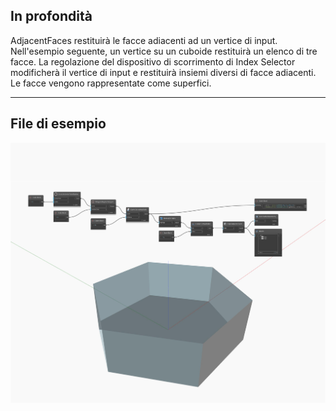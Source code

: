 ## In profondità
AdjacentFaces restituirà le facce adiacenti ad un vertice di input. Nell'esempio seguente, un vertice su un cuboide restituirà un elenco di tre facce. La regolazione del dispositivo di scorrimento di Index Selector modificherà il vertice di input e restituirà insiemi diversi di facce adiacenti. Le facce vengono rappresentate come superfici.
___
## File di esempio

![AdjacentFaces](./Autodesk.DesignScript.Geometry.Edge.AdjacentFaces_img.jpg)

